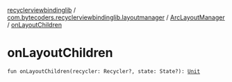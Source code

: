 [recyclerviewbindinglib](../../index.md) / [com.bytecoders.recyclerviewbindinglib.layoutmanager](../index.md) / [ArcLayoutManager](index.md) / [onLayoutChildren](./on-layout-children.md)

# onLayoutChildren

`fun onLayoutChildren(recycler: Recycler?, state: State?): `[`Unit`](https://kotlinlang.org/api/latest/jvm/stdlib/kotlin/-unit/index.html)
